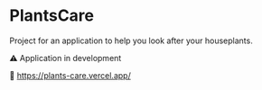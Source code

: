 # PlantsCare
Project for an application to help you look after your houseplants.

⚠️ Application in development

🔗 https://plants-care.vercel.app/
